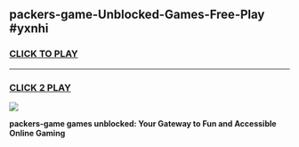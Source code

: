 
## packers-game-Unblocked-Games-Free-Play #yxnhi
<h3>
<a href="https://us.freeplayer.one?title=packers-game&ref=9M">CLICK TO PLAY</a></h3>
<hr>

<h3>
<a href="https://us.freeplayer.one?title=packers-game&ref=9M">CLICK 2 PLAY</a>
  
</h3>

<a href="https://us.freeplayer.one?title=packers-game&ref=9M"><img src="https://clearcache.store/games.png"></a>


**packers-game games unblocked: Your Gateway to Fun and Accessible Online Gaming**

